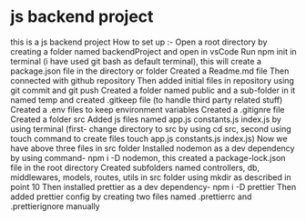 # js backend project

this is a js backend project
How to set up :-
Open a root directory by creating a folder named backendProject and open in vsCode
Run npm init in terminal (i have used git bash as default terminal), this will create a package.json file in the directory or folder
Created a Readme.md file
Then connected with github repository
Then added initial files in repository using git commit and git push
Created a folder named public and a sub-folder in it named temp and created .gitkeep file (to handle third party related stuff)
Created a .env files to keep environment variables
Created a .gitignre file
Created a folder src
Added js files named app.js constants.js index.js by using terminal (first- change directory to src by using cd src, second using touch command to create files touch app.js constants.js index.js) 
Now we have above three files in src folder
Installed nodemon as a dev dependency by using command-  npm i -D nodemon, this created a package-lock.json file in the root directory
Created subfolders named controllers, db, middlewares, models, routes, utils in src folder using mkdir as described in point 10
Then installed prettier as a dev dependency- npm i -D prettier
Then added prettier config by creating two files named .prettierrc and .prettierignore manually
